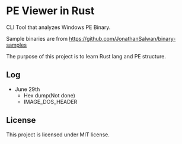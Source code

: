 # PE Viewer in Rust

CLI Tool that analyzes Windows PE Binary.

Sample binaries are from https://github.com/JonathanSalwan/binary-samples

The purpose of this project is to learn Rust lang and PE structure.

## Log
- June 29th
    - Hex dump(Not done)
    - IMAGE_DOS_HEADER

## License
This project is licensed under MIT license.
